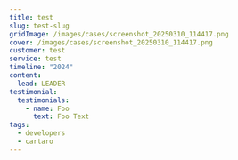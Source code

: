 ```yaml
---
title: test
slug: test-slug
gridImage: /images/cases/screenshot_20250310_114417.png
cover: /images/cases/screenshot_20250310_114417.png
customer: test
service: test
timeline: "2024"
content:
  lead: L﻿EADER
testimonial:
  testimonials:
    - name: Foo
      text: F﻿oo Text
tags:
  - developers
  - cartaro
---
```

